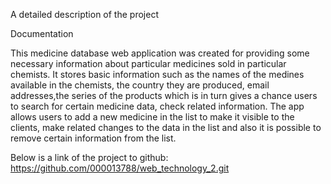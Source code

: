 A detailed description of the project

Documentation 

This medicine database web application was created for providing some necessary information about particular medicines sold in particular chemists. It stores basic information such as the names of the medines available in the chemists, the country they are produced, email addresses,the series of the products which is in turn gives a chance users to search for certain medicine data, check related information.
The app allows users to add a new medicine in the list to make it visible to the clients, make related changes to the data in the list and also it is possible to remove certain information from the list.

Below is a link of the project to github:
https://github.com/000013788/web_technology_2.git

